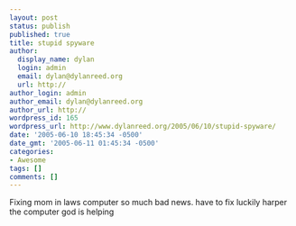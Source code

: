 ```yaml
---
layout: post
status: publish
published: true
title: stupid spyware
author:
  display_name: dylan
  login: admin
  email: dylan@dylanreed.org
  url: http://
author_login: admin
author_email: dylan@dylanreed.org
author_url: http://
wordpress_id: 165
wordpress_url: http://www.dylanreed.org/2005/06/10/stupid-spyware/
date: '2005-06-10 18:45:34 -0500'
date_gmt: '2005-06-11 01:45:34 -0500'
categories:
- Awesome
tags: []
comments: []
---
```

<p>Fixing mom in laws computer so much bad news. have to fix luckily harper the computer god is helping</p>
